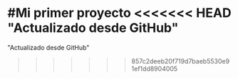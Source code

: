 #Mi primer proyecto
<<<<<<< HEAD
"Actualizado desde GitHub"
=======
"Actualizado desde GitHub"
>>>>>>> 857c2deeb20f719d7baeb5530e91ef1dd8904005
